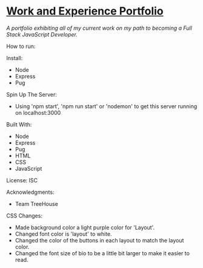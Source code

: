 # [Work and Experience Portfolio](https://jackson-hagin-portfolio.herokuapp.com)

*A portfolio exhibiting all of my current work on my path to becoming a Full Stack JavaScript Developer.*

How to run:

Install:
- Node
- Express
- Pug

Spin Up The Server:
- Using 'npm start', 'npm run start' or 'nodemon' to get this server running on localhost:3000

Built With:
- Node
- Express
- Pug
- HTML
- CSS
- JavaScript

License:
ISC

Acknowledgments:
- Team TreeHouse

CSS Changes:
- Made background color a light purple color for 'Layout'.
- Changed font color is 'layout' to white.
- Changed the color of the buttons in each layout to match the layout color.
- Changed the font size of bio to be a little bit larger to make it easier to read.
